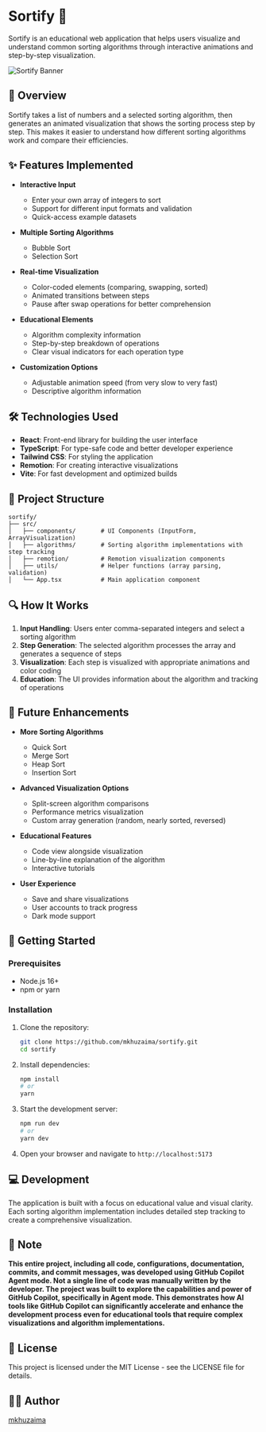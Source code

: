 # Sortify 🔄

Sortify is an educational web application that helps users visualize and understand common sorting algorithms through interactive animations and step-by-step visualization.

![Sortify Banner](https://via.placeholder.com/800x400?text=Sortify+-+Sorting+Algorithm+Visualizer)

## 🎯 Overview

Sortify takes a list of numbers and a selected sorting algorithm, then generates an animated visualization that shows the sorting process step by step. This makes it easier to understand how different sorting algorithms work and compare their efficiencies.

## ✨ Features Implemented

- **Interactive Input**

  - Enter your own array of integers to sort
  - Support for different input formats and validation
  - Quick-access example datasets

- **Multiple Sorting Algorithms**

  - Bubble Sort
  - Selection Sort

- **Real-time Visualization**

  - Color-coded elements (comparing, swapping, sorted)
  - Animated transitions between steps
  - Pause after swap operations for better comprehension

- **Educational Elements**

  - Algorithm complexity information
  - Step-by-step breakdown of operations
  - Clear visual indicators for each operation type

- **Customization Options**
  - Adjustable animation speed (from very slow to very fast)
  - Descriptive algorithm information

## 🛠️ Technologies Used

- **React**: Front-end library for building the user interface
- **TypeScript**: For type-safe code and better developer experience
- **Tailwind CSS**: For styling the application
- **Remotion**: For creating interactive visualizations
- **Vite**: For fast development and optimized builds

## 🧩 Project Structure

```
sortify/
├── src/
│   ├── components/       # UI Components (InputForm, ArrayVisualization)
│   ├── algorithms/       # Sorting algorithm implementations with step tracking
│   ├── remotion/         # Remotion visualization components
│   ├── utils/            # Helper functions (array parsing, validation)
│   └── App.tsx           # Main application component
```

## 🔍 How It Works

1. **Input Handling**: Users enter comma-separated integers and select a sorting algorithm
2. **Step Generation**: The selected algorithm processes the array and generates a sequence of steps
3. **Visualization**: Each step is visualized with appropriate animations and color coding
4. **Education**: The UI provides information about the algorithm and tracking of operations

## 🚀 Future Enhancements

- **More Sorting Algorithms**

  - Quick Sort
  - Merge Sort
  - Heap Sort
  - Insertion Sort

- **Advanced Visualization Options**

  - Split-screen algorithm comparisons
  - Performance metrics visualization
  - Custom array generation (random, nearly sorted, reversed)

- **Educational Features**

  - Code view alongside visualization
  - Line-by-line explanation of the algorithm
  - Interactive tutorials

- **User Experience**
  - Save and share visualizations
  - User accounts to track progress
  - Dark mode support

## 🏁 Getting Started

### Prerequisites

- Node.js 16+
- npm or yarn

### Installation

1. Clone the repository:

   ```bash
   git clone https://github.com/mkhuzaima/sortify.git
   cd sortify
   ```

2. Install dependencies:

   ```bash
   npm install
   # or
   yarn
   ```

3. Start the development server:

   ```bash
   npm run dev
   # or
   yarn dev
   ```

4. Open your browser and navigate to `http://localhost:5173`

## 💻 Development

The application is built with a focus on educational value and visual clarity. Each sorting algorithm implementation includes detailed step tracking to create a comprehensive visualization.

## 📝 Note

**This entire project, including all code, configurations, documentation, commits, and commit messages, was developed using GitHub Copilot Agent mode. Not a single line of code was manually written by the developer. The project was built to explore the capabilities and power of GitHub Copilot, specifically in Agent mode. This demonstrates how AI tools like GitHub Copilot can significantly accelerate and enhance the development process even for educational tools that require complex visualizations and algorithm implementations.**

## 📄 License

This project is licensed under the MIT License - see the LICENSE file for details.

## 👨‍💻 Author

[mkhuzaima](https://github.com/mkhuzaima)
